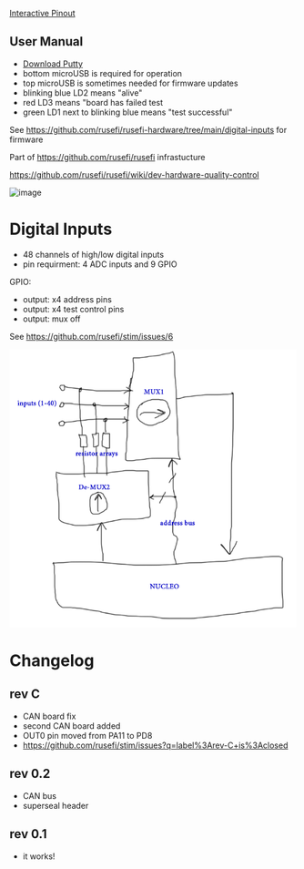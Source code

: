 [Interactive Pinout](https://rusefi.com/docs/pinouts/stim/)

## User Manual

* [Download Putty](https://www.chiark.greenend.org.uk/~sgtatham/putty/latest.html)
* bottom microUSB is required for operation
* top microUSB is sometimes needed for firmware updates
* blinking blue LD2 means "alive"
* red LD3 means "board has failed test
* green LD1 next to blinking blue means "test successful"


See https://github.com/rusefi/rusefi-hardware/tree/main/digital-inputs for firmware

Part of https://github.com/rusefi/rusefi infrastucture

https://github.com/rusefi/rusefi/wiki/dev-hardware-quality-control

![image](https://github.com/rusefi/stim/assets/48498823/09e251f0-d577-47c5-908c-776eeab344c3)



# Digital Inputs
- 48 channels of high/low digital inputs
- pin requirment: 4 ADC inputs and 9 GPIO


GPIO:
* output: x4 address pins
* output: x4 test control pins
* output: mux off




See https://github.com/rusefi/stim/issues/6

![x](overview.png)


# Changelog

## rev C

* CAN board fix
* second CAN board added
* OUT0 pin moved from PA11 to PD8
* https://github.com/rusefi/stim/issues?q=label%3Arev-C+is%3Aclosed

## rev 0.2

* CAN bus
* superseal header

##  rev 0.1
* it works!



